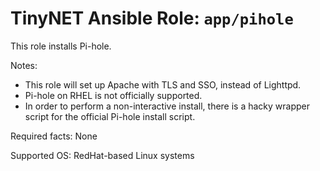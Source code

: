 # TinyNET Ansible Role: `app/pihole`

This role installs Pi-hole.

Notes:

- This role will set up Apache with TLS and SSO, instead of Lighttpd.
- Pi-hole on RHEL is not officially supported.
- In order to perform a non-interactive install, there is a hacky wrapper script
  for the official Pi-hole install script.

Required facts: None

Supported OS: RedHat-based Linux systems
